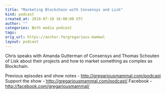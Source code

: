 ```yaml
---
title: "Marketing Blockchain with Consensys and Lisk"
kind: podcast
created_at: 2018-07-10 16:00:00 UTC
author: ""
categories: Both media podcast
tags: 
orig_url: https://anchor.fm/gregarious-mammal
layout: podcast
---
```

Chris speaks with Amanda Gutterman of Consensys and Thomas Schouten of Lisk about their projects and how to market something as complex as Blockchain.

Previous episodes and show notes - http://gregariousmammal.com/podcast
Support the show - http://gregariousmammal.com/podcast/
Facebook - http://facebook.com/gregariousmammal/